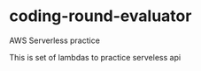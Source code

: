 # coding-round-evaluator
AWS Serverless practice

This is set of lambdas to practice serveless api

